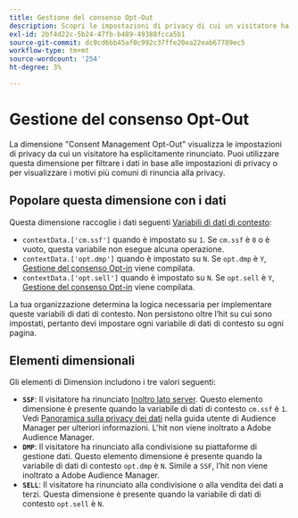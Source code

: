 ```yaml
---
title: Gestione del consenso Opt-Out
description: Scopri le impostazioni di privacy di cui un visitatore ha rinunciato.
exl-id: 2bf4d22c-5b24-47fb-b489-49388fcca5b1
source-git-commit: dc9cd6bb45af0c992c37ffe20ea22eab67789ec5
workflow-type: tm+mt
source-wordcount: '254'
ht-degree: 3%

---
```


# Gestione del consenso Opt-Out

La dimensione &quot;Consent Management Opt-Out&quot; visualizza le impostazioni di privacy da cui un visitatore ha esplicitamente rinunciato. Puoi utilizzare questa dimensione per filtrare i dati in base alle impostazioni di privacy o per visualizzare i motivi più comuni di rinuncia alla privacy.

## Popolare questa dimensione con i dati

Questa dimensione raccoglie i dati seguenti [Variabili di dati di contesto](/help/implement/vars/page-vars/contextdata.md):

* `contextData.['cm.ssf']` quando è impostato su `1`. Se `cm.ssf` è `0` o è vuoto, questa variabile non esegue alcuna operazione.
* `contextData.['opt.dmp']` quando è impostato su `N`. Se `opt.dmp` è `Y`, [Gestione del consenso Opt-in](cm-opt-in.md) viene compilata.
* `contextData.['opt.sell']` quando è impostato su `N`. Se `opt.sell` è `Y`, [Gestione del consenso Opt-in](cm-opt-in.md) viene compilata.

La tua organizzazione determina la logica necessaria per implementare queste variabili di dati di contesto. Non persistono oltre l’hit su cui sono impostati, pertanto devi impostare ogni variabile di dati di contesto su ogni pagina.

## Elementi dimensionali

Gli elementi di Dimension includono i tre valori seguenti:

* **`SSF`**: Il visitatore ha rinunciato [Inoltro lato server](/help/admin/admin/c-manage-report-suites/c-edit-report-suites/general/c-server-side-forwarding/ssf.md). Questo elemento dimensione è presente quando la variabile di dati di contesto `cm.ssf` è `1`. Vedi [Panoramica sulla privacy dei dati](https://experienceleague.adobe.com/docs/audience-manager/user-guide/overview/data-privacy/data-privacy.html) nella guida utente di Audience Manager per ulteriori informazioni. L&#39;hit non viene inoltrato a Adobe Audience Manager.
* **`DMP`**: Il visitatore ha rinunciato alla condivisione su piattaforme di gestione dati. Questo elemento dimensione è presente quando la variabile di dati di contesto `opt.dmp` è `N`. Simile a `SSF`, l’hit non viene inoltrato a Adobe Audience Manager.
* **`SELL`**: Il visitatore ha rinunciato alla condivisione o alla vendita dei dati a terzi. Questa dimensione è presente quando la variabile di dati di contesto `opt.sell` è `N`.
